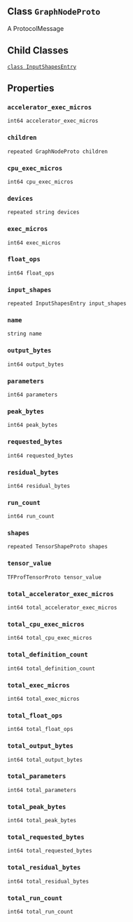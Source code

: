 

## Class  `GraphNodeProto` 
A ProtocolMessage



## Child Classes
[ `class InputShapesEntry` ](https://tensorflow.google.cn/api_docs/python/tf/compat/v1/profiler/GraphNodeProto/InputShapesEntry)



## Properties


###  `accelerator_exec_micros` 
 `int64 accelerator_exec_micros` 



###  `children` 
 `repeated GraphNodeProto children` 



###  `cpu_exec_micros` 
 `int64 cpu_exec_micros` 



###  `devices` 
 `repeated string devices` 



###  `exec_micros` 
 `int64 exec_micros` 



###  `float_ops` 
 `int64 float_ops` 



###  `input_shapes` 
 `repeated InputShapesEntry input_shapes` 



###  `name` 
 `string name` 



###  `output_bytes` 
 `int64 output_bytes` 



###  `parameters` 
 `int64 parameters` 



###  `peak_bytes` 
 `int64 peak_bytes` 



###  `requested_bytes` 
 `int64 requested_bytes` 



###  `residual_bytes` 
 `int64 residual_bytes` 



###  `run_count` 
 `int64 run_count` 



###  `shapes` 
 `repeated TensorShapeProto shapes` 



###  `tensor_value` 
 `TFProfTensorProto tensor_value` 



###  `total_accelerator_exec_micros` 
 `int64 total_accelerator_exec_micros` 



###  `total_cpu_exec_micros` 
 `int64 total_cpu_exec_micros` 



###  `total_definition_count` 
 `int64 total_definition_count` 



###  `total_exec_micros` 
 `int64 total_exec_micros` 



###  `total_float_ops` 
 `int64 total_float_ops` 



###  `total_output_bytes` 
 `int64 total_output_bytes` 



###  `total_parameters` 
 `int64 total_parameters` 



###  `total_peak_bytes` 
 `int64 total_peak_bytes` 



###  `total_requested_bytes` 
 `int64 total_requested_bytes` 



###  `total_residual_bytes` 
 `int64 total_residual_bytes` 



###  `total_run_count` 
 `int64 total_run_count` 

